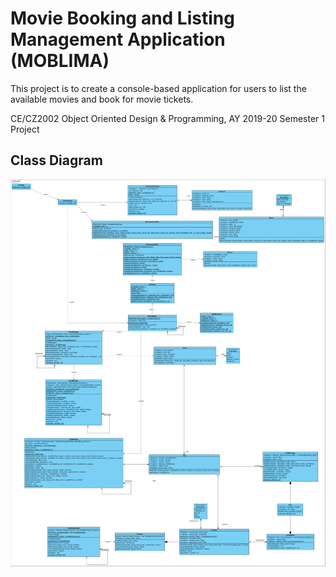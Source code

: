 # Movie Booking and Listing Management Application (MOBLIMA)

This project is to create a console-based application for users to list the available movies and book for movie tickets.

CE/CZ2002 Object Oriented Design & Programming, AY 2019-20 Semester 1 Project

## Class Diagram

![class diagram](Class%20Diagram.png)
